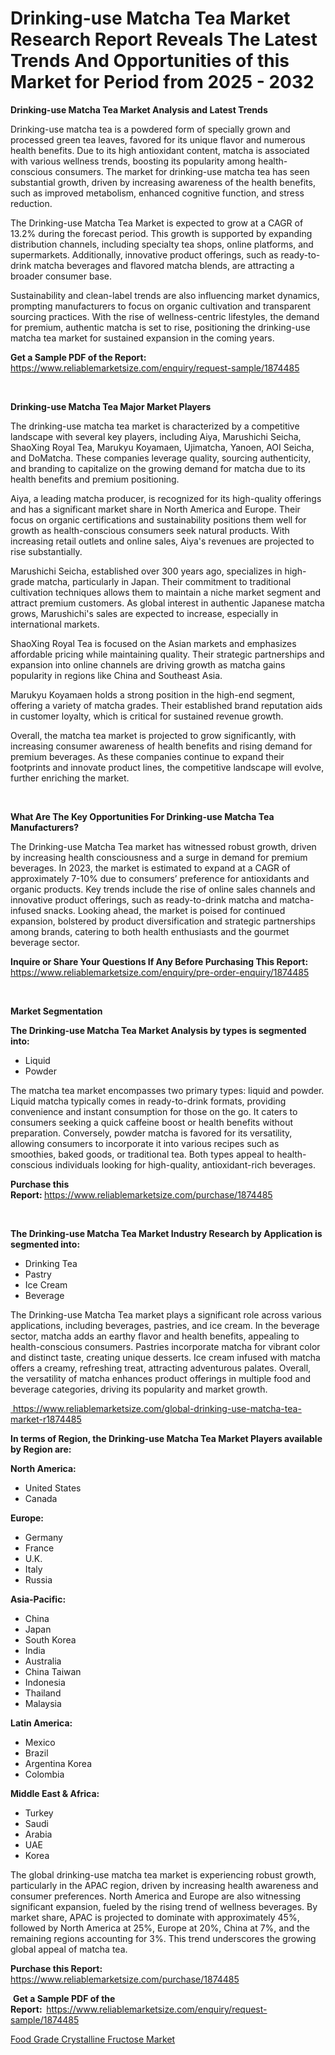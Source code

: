 <p><h1>Drinking-use Matcha Tea Market Research Report Reveals The Latest Trends And Opportunities of this Market for Period from 2025 - 2032</h1></p><p><strong>Drinking-use Matcha Tea Market Analysis and Latest Trends</strong></p>
<p><p>Drinking-use matcha tea is a powdered form of specially grown and processed green tea leaves, favored for its unique flavor and numerous health benefits. Due to its high antioxidant content, matcha is associated with various wellness trends, boosting its popularity among health-conscious consumers. The market for drinking-use matcha tea has seen substantial growth, driven by increasing awareness of the health benefits, such as improved metabolism, enhanced cognitive function, and stress reduction.</p><p>The Drinking-use Matcha Tea Market is expected to grow at a CAGR of 13.2% during the forecast period. This growth is supported by expanding distribution channels, including specialty tea shops, online platforms, and supermarkets. Additionally, innovative product offerings, such as ready-to-drink matcha beverages and flavored matcha blends, are attracting a broader consumer base. </p><p>Sustainability and clean-label trends are also influencing market dynamics, prompting manufacturers to focus on organic cultivation and transparent sourcing practices. With the rise of wellness-centric lifestyles, the demand for premium, authentic matcha is set to rise, positioning the drinking-use matcha tea market for sustained expansion in the coming years.</p></p>
<p><strong>Get a Sample PDF of the Report:&nbsp;</strong> <a href="https://www.reliablemarketsize.com/enquiry/request-sample/1874485?utm_campaign=3508&utm_medium=2&utm_source=Github&utm_content=ia&utm_term=07042025&utm_id=drinking-use-matcha-tea">https://www.reliablemarketsize.com/enquiry/request-sample/1874485</a></p>
<p>&nbsp;</p>
<p><strong>Drinking-use Matcha Tea Major Market Players</strong></p>
<p><p>The drinking-use matcha tea market is characterized by a competitive landscape with several key players, including Aiya, Marushichi Seicha, ShaoXing Royal Tea, Marukyu Koyamaen, Ujimatcha, Yanoen, AOI Seicha, and DoMatcha. These companies leverage quality, sourcing authenticity, and branding to capitalize on the growing demand for matcha due to its health benefits and premium positioning.</p><p>Aiya, a leading matcha producer, is recognized for its high-quality offerings and has a significant market share in North America and Europe. Their focus on organic certifications and sustainability positions them well for growth as health-conscious consumers seek natural products. With increasing retail outlets and online sales, Aiya's revenues are projected to rise substantially.</p><p>Marushichi Seicha, established over 300 years ago, specializes in high-grade matcha, particularly in Japan. Their commitment to traditional cultivation techniques allows them to maintain a niche market segment and attract premium customers. As global interest in authentic Japanese matcha grows, Marushichi's sales are expected to increase, especially in international markets.</p><p>ShaoXing Royal Tea is focused on the Asian markets and emphasizes affordable pricing while maintaining quality. Their strategic partnerships and expansion into online channels are driving growth as matcha gains popularity in regions like China and Southeast Asia.</p><p>Marukyu Koyamaen holds a strong position in the high-end segment, offering a variety of matcha grades. Their established brand reputation aids in customer loyalty, which is critical for sustained revenue growth.</p><p>Overall, the matcha tea market is projected to grow significantly, with increasing consumer awareness of health benefits and rising demand for premium beverages. As these companies continue to expand their footprints and innovate product lines, the competitive landscape will evolve, further enriching the market.</p></p>
<p>&nbsp;</p>
<p><strong>What Are The Key Opportunities For Drinking-use Matcha Tea Manufacturers?</strong></p>
<p><p>The Drinking-use Matcha Tea market has witnessed robust growth, driven by increasing health consciousness and a surge in demand for premium beverages. In 2023, the market is estimated to expand at a CAGR of approximately 7-10% due to consumers’ preference for antioxidants and organic products. Key trends include the rise of online sales channels and innovative product offerings, such as ready-to-drink matcha and matcha-infused snacks. Looking ahead, the market is poised for continued expansion, bolstered by product diversification and strategic partnerships among brands, catering to both health enthusiasts and the gourmet beverage sector.</p></p>
<p><strong>Inquire or Share Your Questions If Any Before Purchasing This Report:</strong> <a href="https://www.reliablemarketsize.com/enquiry/pre-order-enquiry/1874485?utm_campaign=3508&utm_medium=2&utm_source=Github&utm_content=ia&utm_term=07042025&utm_id=drinking-use-matcha-tea">https://www.reliablemarketsize.com/enquiry/pre-order-enquiry/1874485</a></p>
<p>&nbsp;</p>
<p><strong>Market Segmentation</strong></p>
<p><strong>The Drinking-use Matcha Tea Market Analysis by types is segmented into:</strong></p>
<p><ul><li>Liquid</li><li>Powder</li></ul></p>
<p><p>The matcha tea market encompasses two primary types: liquid and powder. Liquid matcha typically comes in ready-to-drink formats, providing convenience and instant consumption for those on the go. It caters to consumers seeking a quick caffeine boost or health benefits without preparation. Conversely, powder matcha is favored for its versatility, allowing consumers to incorporate it into various recipes such as smoothies, baked goods, or traditional tea. Both types appeal to health-conscious individuals looking for high-quality, antioxidant-rich beverages.</p></p>
<p><strong>Purchase this Report:&nbsp;</strong><a href="https://www.reliablemarketsize.com/purchase/1874485?utm_campaign=3508&utm_medium=2&utm_source=Github&utm_content=ia&utm_term=07042025&utm_id=drinking-use-matcha-tea">https://www.reliablemarketsize.com/purchase/1874485</a></p>
<p>&nbsp;</p>
<p><strong>The Drinking-use Matcha Tea Market Industry Research by Application is segmented into:</strong></p>
<p><ul><li>Drinking Tea</li><li>Pastry</li><li>Ice Cream</li><li>Beverage</li></ul></p>
<p><p>The Drinking-use Matcha Tea market plays a significant role across various applications, including beverages, pastries, and ice cream. In the beverage sector, matcha adds an earthy flavor and health benefits, appealing to health-conscious consumers. Pastries incorporate matcha for vibrant color and distinct taste, creating unique desserts. Ice cream infused with matcha offers a creamy, refreshing treat, attracting adventurous palates. Overall, the versatility of matcha enhances product offerings in multiple food and beverage categories, driving its popularity and market growth.</p></p>
<p><a href="https://www.reliablemarketsize.com/global-drinking-use-matcha-tea-market-r1874485?utm_campaign=3508&utm_medium=2&utm_source=Github&utm_content=ia&utm_term=07042025&utm_id=drinking-use-matcha-tea">&nbsp;https://www.reliablemarketsize.com/global-drinking-use-matcha-tea-market-r1874485</a></p>
<p><strong>In terms of Region, the Drinking-use Matcha Tea Market Players available by Region are:</strong></p>
<p>
    <p> <strong> North America: </strong>
        <ul>
            <li>United States</li>
            <li>Canada</li>
        </ul>
        </p> 
    <p> <strong> Europe: </strong>
        <ul>
            <li>Germany</li>
            <li>France</li>
            <li>U.K.</li>
            <li>Italy</li>
            <li>Russia</li>
        </ul>
        </p> 
    <p> <strong> Asia-Pacific: </strong>
        <ul>
            <li>China</li>
            <li>Japan</li>
            <li>South Korea</li>
            <li>India</li>
            <li>Australia</li>
            <li>China Taiwan</li>
            <li>Indonesia</li>
            <li>Thailand</li>
            <li>Malaysia</li>
        </ul>
        </p> 
    <p> <strong> Latin America: </strong>
        <ul>
            <li>Mexico</li>
            <li>Brazil</li>
            <li>Argentina Korea</li>
            <li>Colombia</li>
        </ul>
        </p> 
    <p> <strong> Middle East & Africa: </strong>
        <ul>
            <li>Turkey</li>
            <li>Saudi</li>
            <li>Arabia</li>
            <li>UAE</li>
            <li>Korea</li>
        </ul>
    </p>
    </p>
<p><p>The global drinking-use matcha tea market is experiencing robust growth, particularly in the APAC region, driven by increasing health awareness and consumer preferences. North America and Europe are also witnessing significant expansion, fueled by the rising trend of wellness beverages. By market share, APAC is projected to dominate with approximately 45%, followed by North America at 25%, Europe at 20%, China at 7%, and the remaining regions accounting for 3%. This trend underscores the growing global appeal of matcha tea.</p></p>
<p><strong>Purchase this Report: </strong><a href="https://www.reliablemarketsize.com/purchase/1874485?utm_campaign=3508&utm_medium=2&utm_source=Github&utm_content=ia&utm_term=07042025&utm_id=drinking-use-matcha-tea">https://www.reliablemarketsize.com/purchase/1874485</a></p>
<p>&nbsp;<strong>Get a Sample PDF of the Report:&nbsp;&nbsp;</strong><a href="https://www.reliablemarketsize.com/enquiry/request-sample/1874485?utm_campaign=3508&utm_medium=2&utm_source=Github&utm_content=ia&utm_term=07042025&utm_id=drinking-use-matcha-tea">https://www.reliablemarketsize.com/enquiry/request-sample/1874485</a></p>
<p><strong></strong></p>
<p><p><a href="https://github.com/lecaneidreks/Market-Research-Report-List-1/blob/main/food-grade-crystalline-fructose-market.md?utm_campaign=3508&utm_medium=2&utm_source=Github&utm_content=ia&utm_term=07042025&utm_id=drinking-use-matcha-tea">Food Grade Crystalline Fructose Market</a></p></p>